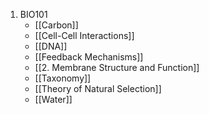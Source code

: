 1. BIO101
	- [[Carbon]]
	- [[Cell-Cell Interactions]]
	- [[DNA]]
	- [[Feedback Mechanisms]]
	- [[2. Membrane Structure and Function]]
	- [[Taxonomy]]
	- [[Theory of Natural Selection]]
	- [[Water]]